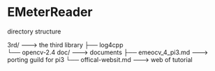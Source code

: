 # EMeterReader

directory structure

3rd/        ---> the third library
├── log4cpp     
└── opencv-2.4
doc/        ---> documents
├── emeocv_4_pi3.md     ---> porting guild for pi3
└── offical-websit.md   ---> web of tutorial

